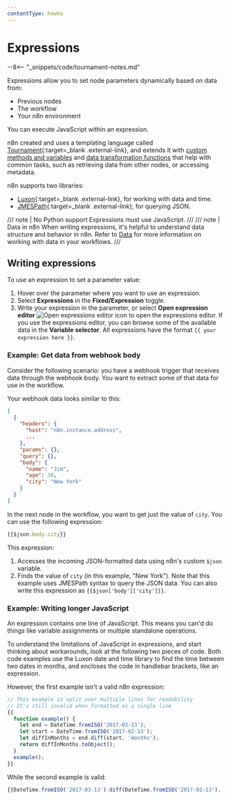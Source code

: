 ```yaml
---
contentType: howto
---
```


# Expressions

--8<-- "_snippets/code/tournament-notes.md"

Expressions allow you to set node parameters dynamically based on data from:

- Previous nodes
- The workflow
- Your n8n environment

You can execute JavaScript within an expression. 

n8n created and uses a templating language called [Tournament](https://github.com/n8n-io/tournament){:target=_blank .external-link}, and extends it with [custom methods and variables](/code-examples/methods-variables-reference/) and [data transformation functions](/code-examples/expressions/data-transformation-functions/) that help with common tasks, such as retrieving data from other nodes, or accessing metadata.

n8n supports two libraries:

- [Luxon](https://github.com/moment/luxon/){:target=_blank .external-link}, for working with data and time.
- [JMESPath](https://jmespath.org/){:target=_blank .external-link}, for querying JSON.

/// note | No Python support
Expressions must use JavaScript.
///
/// note | Data in n8n
When writing expressions, it's helpful to understand data structure and behavior in n8n. Refer to [Data](/data/) for more information on working with data in your workflows.
///
## Writing expressions


To use an expression to set a parameter value:

1. Hover over the parameter where you want to use an expression.
2. Select **Expressions** in the **Fixed/Expression** toggle.
3. Write your expression in the parameter, or select **Open expression editor** <span class="inline-image">![Open expressions editor icon](/_images/common-icons/open-expression-editor.png)</span> to open the expressions editor. If you use the expressions editor, you can browse some of the available data in the **Variable selector**. All expressions have the format `{{ your expression here }}`.


### Example: Get data from webhook body

Consider the following scenario: you have a webhook trigger that receives data through the webhook body. You want to extract some of that data for use in the workflow.

Your webhook data looks similar to this:


```json
[
  {
    "headers": {
      "host": "n8n.instance.address",
      ...
    },
    "params": {},
    "query": {},
    "body": {
      "name": "Jim",
      "age": 30,
      "city": "New York"
    }
  }
]
```


In the next node in the workflow, you want to get just the value of `city`. You can use the following expression:


```js
{{$json.body.city}}
```

This expression:

1. Accesses the incoming JSON-formatted data using n8n's custom `$json` variable.
2. Finds the value of `city` (in this example, "New York"). Note that this example uses JMESPath syntax to query the JSON data. You can also write this expression as `{{$json['body']['city']}}`.


### Example: Writing longer JavaScript

An expression contains one line of JavaScript. This means you can'd do things like variable assignments or multiple standalone operations.

To understand the limitations of JavaScript in expressions, and start thinking about workarounds, look at the following two pieces of code. Both code examples use the Luxon date and time library to find the time between two dates in months, and encloses the code in handlebar brackets, like an expression. 

However, the first example isn't a valid n8n expression:


```js
// This example is split over multiple lines for readability
// It's still invalid when formatted as a single line
{{
  function example() {
    let end = DateTime.fromISO('2017-03-13');
    let start = DateTime.fromISO('2017-02-13');
    let diffInMonths = end.diff(start, 'months');
    return diffInMonths.toObject();
  }
  example();
}}
```


While the second example is valid:


```js
{{DateTime.fromISO('2017-03-13').diff(DateTime.fromISO('2017-02-13'), 'months').toObject()}}
```
